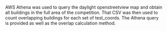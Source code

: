 AWS Athena was used to query the daylight openstreetview map and obtain all buildings in the full area of the competition.
That CSV was then used to count overlapping buildings for each set of test_coords.
The Athena query is provided as well as the overlap calculation method.
